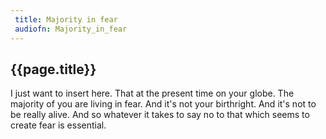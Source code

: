 ```yaml
---
 title: Majority in fear
 audiofn: Majority_in_fear
---
```


## {{page.title}}

I just want to insert here. That at the present time on your globe. The
majority of you are living in fear. And it's not your birthright. And
it's not to be really alive. And so whatever it takes to say no to that
which seems to create fear is essential.

